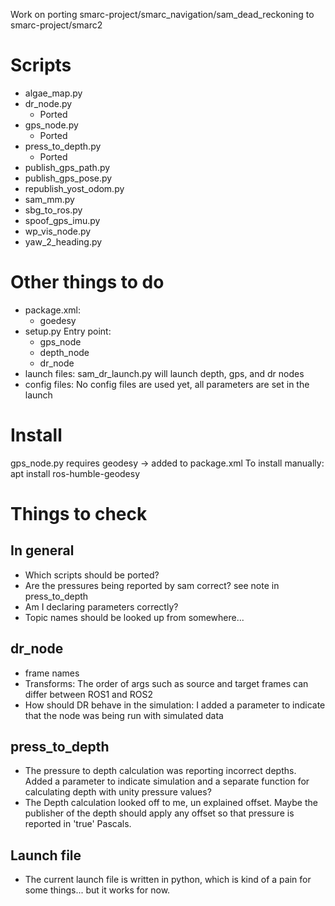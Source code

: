 Work on porting smarc-project/smarc_navigation/sam_dead_reckoning to smarc-project/smarc2

# Scripts
- algae_map.py	
- dr_node.py
  - Ported 
- gps_node.py
  - Ported
- press_to_depth.py
  - Ported		
- publish_gps_path.py	
- publish_gps_pose.py
- republish_yost_odom.py
- sam_mm.py
- sbg_to_ros.py
- spoof_gps_imu.py
- wp_vis_node.py
- yaw_2_heading.py

# Other things to do
- package.xml: 
  - goedesy
- setup.py
  Entry point:
  - gps_node
  - depth_node
  - dr_node
- launch files: sam_dr_launch.py will launch depth, gps, and dr nodes
- config files: No config files are used yet, all parameters are set in the launch

# Install
gps_node.py requires geodesy -> added to package.xml
To install manually: apt install ros-humble-geodesy

# Things to check
## In general
- Which scripts should be ported?
- Are the pressures being reported by sam correct? see note in press_to_depth
- Am I declaring parameters correctly?
- Topic names should be looked up from somewhere...
## dr_node
- frame names
- Transforms: The order of args such as source and target frames can differ between ROS1 and ROS2
- How should DR behave in the simulation: I added a parameter to indicate that the node was being run with simulated data

## press_to_depth
- The pressure to depth calculation was reporting incorrect depths. Added a parameter to indicate simulation and a separate function for calculating depth with unity pressure values?
- The Depth calculation looked off to me, un explained offset. Maybe the publisher of the depth should apply any offset so that pressure is reported in 'true' Pascals.

## Launch file
- The current launch file is written in python, which is kind of a pain for some things... but it works for now.